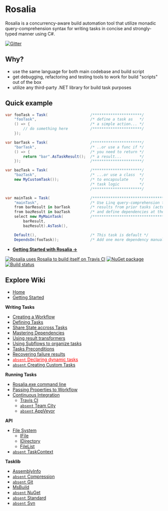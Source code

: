 # Rosalia #

Rosalia is a concurrency-aware build automation tool that utilize monadic query-comprehension syntax for writing tasks in concise and strongly-typed manner using C#.

[![Gitter](https://badges.gitter.im/Join%20Chat.svg)](https://gitter.im/rosaliafx/Rosalia?utm_source=badge&utm_medium=badge&utm_campaign=pr-badge)

## Why?

* use the same language for both main codebase and build script
* get debugging, refactoring and testing tools to work for build "scripts" out of the box
* utilize any third-party .NET library for build task purposes

## Quick example

```C#
var fooTask = Task(                   /**********************/
    "fooTask",                        /* define a task as   */
    () => {                           /* a simple action... */
        // do something here          /**********************/
    });

var barTask = Task(                   /**********************/
    "barTask",                        /* ..or use a func if */
    () => {                           /* you need to return */
        return "bar".AsTaskResult();  /* a result...        */
    });                               /**********************/

var bazTask = Task(                   /**********************/
	"bazTask",                        /* ...or use a class  */
	new MyCustomTask());              /* to encapsulate     */
                                      /* task logic         */
                                      /**********************/

var mainTask = Task(                  /***********************************************/
    "mainTask",                       /* Use Linq query-comprehension to fetch       */
    from barResult in barTask         /* results from prior tasks (actually monads)  */
    from bazResult in bazTask         /* and define dependencies at the same time.   */
    select new MyMainTask(            /***********************************************/
        barResult,                 
        bazResult).AsTask(),

    Default(),                        /* This task is default */
    DependsOn(fooTask));              /* Add one more dependency manually */
```

- **[Getting Started with Rosalia &rarr;](https://github.com/rosaliafx/Rosalia/wiki/Getting-Started)**

[![Rosalia uses Rosalia to build itself on Travis CI](https://travis-ci.org/rosaliafx/Rosalia.svg?branch=master)](https://travis-ci.org/rosaliafx/Rosalia)
[![NuGet package](https://img.shields.io/nuget/vpre/Rosalia.svg)](https://www.nuget.org/packages/Rosalia/)
[![Build status](https://ci.appveyor.com/api/projects/status/wpj45p2yw44lkkjd/branch/master?svg=true)](https://ci.appveyor.com/project/rosaliafx/rosalia/branch/master)

## Explore Wiki

<ul>
<li><a class="internal present" href="//github.com/rosaliafx/Rosalia/wiki/Home">Home</a></li>
<li><a class="internal present" href="//github.com/rosaliafx/Rosalia/wiki/Getting-Started">Getting Started</a></li>
</ul>

<p><strong>Writing Tasks</strong></p>

<ul>
<li><a class="internal present" href="//github.com/rosaliafx/Rosalia/wiki/Creating-a-Workflow">Creating a Workflow</a></li>
<li><a class="internal present" href="//github.com/rosaliafx/Rosalia/wiki/Defining-Tasks">Defining Tasks</a></li>
<li><a class="internal present" href="//github.com/rosaliafx/Rosalia/wiki/Share-state-accross-tasks">Share State accross Tasks</a></li>
<li><a class="internal present" href="//github.com/rosaliafx/Rosalia/wiki/Mastering-Dependencies">Mastering Dependencies</a></li>
<li><a class="internal present" href="//github.com/rosaliafx/Rosalia/wiki/Using-result-transformers">Using result transformers</a></li>
<li><a class="internal present" href="//github.com/rosaliafx/Rosalia/wiki/Using-Subflows-to-organize-tasks">Using Subflows to organize tasks</a></li>
<li><a class="internal present" href="//github.com/rosaliafx/Rosalia/wiki/Tasks-Preconditions">Tasks Preconditions</a></li>
<li><a class="internal present" href="//github.com/rosaliafx/Rosalia/wiki/Recovering-failure-results">Recovering failure results</a></li>
<li><a class="internal absent" href="//github.com/rosaliafx/Rosalia/wiki/Declaring-dynamic-tasks" style="color: #FF0000"><code>absent</code> Declaring dynamic tasks</a></li>
<li><a class="internal absent" href="//github.com/rosaliafx/Rosalia/wiki/Creating-Custom-Tasks"><code>absent</code> Creating Custom Tasks</a></li>
</ul>

<p><strong>Running Tasks</strong></p>

<ul>
<li><a href="https://github.com/rosaliafx/Rosalia/wiki/Rosalia.exe-command-line-reference">Rosalia.exe command line</a></li>
<li><a class="internal present" href="//github.com/rosaliafx/Rosalia/wiki/Passing-Properties-to-Workflow">Passing Properties to Workflow</a></li>
<li>
<a class="internal present" href="//github.com/rosaliafx/Rosalia/wiki/Continuous-Integration">Continuous Integration</a>

<ul>
<li><a class="internal present" href="//github.com/rosaliafx/Rosalia/wiki/Travis-CI">Travis CI</a></li>
<li><a class="internal absent" href="//github.com/rosaliafx/Rosalia/wiki/Team-City"><code>absent</code> Team City</a></li>
<li><a class="internal absent" href="//github.com/rosaliafx/Rosalia/wiki/AppVeyor"><code>absent</code> AppVeyor</a></li>
</ul>
</li>
</ul>

<p><strong>API</strong></p>

<ul>
<li>
<a class="internal present" href="//github.com/rosaliafx/Rosalia/wiki/File-System">File System</a>

<ul>
<li><a class="internal present" href="//github.com/rosaliafx/Rosalia/wiki/IFile">IFile</a></li>
<li><a class="internal present" href="//github.com/rosaliafx/Rosalia/wiki/IDirectory">IDirectory</a></li>
<li><a class="internal present" href="//github.com/rosaliafx/Rosalia/wiki/FileList">FileList</a></li>
</ul>
</li>
<li><a class="internal absent" href="//github.com/rosaliafx/Rosalia/wiki/TaskContext"><code>absent</code> TaskContext</a></li>
</ul>

<p><strong>Tasklib</strong></p>

<ul>
<li><a class="internal present" href="//github.com/rosaliafx/Rosalia/wiki/AssemblyInfo">AssemblyInfo</a></li>
<li><a class="internal absent" href="//github.com/rosaliafx/Rosalia/wiki/Compression"><code>absent</code> Compression</a></li>
<li><a class="internal absent" href="//github.com/rosaliafx/Rosalia/wiki/Git"><code>absent</code> Git</a></li>
<li><a class="internal present" href="//github.com/rosaliafx/Rosalia/wiki/MsBuild">MsBuild</a></li>
<li><a class="internal absent" href="//github.com/rosaliafx/Rosalia/wiki/NuGet"><code>absent</code> NuGet</a></li>
<li><a class="internal absent" href="//github.com/rosaliafx/Rosalia/wiki/Standard"><code>absent</code> Standard</a></li>
<li><a class="internal absent" href="//github.com/rosaliafx/Rosalia/wiki/Svn"><code>absent</code> Svn</a></li>
</ul>        
